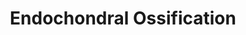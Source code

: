 ---
annotations:
- id: PW:0000004
  parent: regulatory pathway
  type: Pathway Ontology
  value: regulatory pathway
authors:
- MaintBot
- AlexanderPico
- Egonw
- Susan
description: ''
last-edited: 2019-09-17
organisms:
- Pan troglodytes
redirect_from:
- /index.php/Pathway:WP947
- /instance/WP947
revision: null
schema-jsonld:
- '@context': https://schema.org/
  '@id': https://wikipathways.github.io/pathways/WP947.html
  '@type': Dataset
  creator:
    '@type': Organization
    name: WikiPathways
  description: ''
  keywords:
  - ADAMTS1
  - ADAMTS4
  - ADAMTS5
  - AKP2
  - AKT1
  - Aggrecan
  - BMP6
  - BMP7
  - BMPR1A
  - Bapx1
  - CAB39
  - CALM1
  - CDKN1C
  - CHST11
  - COL10A1
  - COL2A1
  - CTSL2
  - Carminerin
  - DDR2
  - ENPP1
  - FGF18
  - FGF2
  - FGFR1
  - FGFR3
  - FRZB
  - GHR
  - GLI3
  - Growth hormone
  - HDAC4
  - HMGCS1
  - IFT88
  - IGF1
  - IGF1R
  - IGF2
  - IHH
  - KIF3A
  - MEF2C
  - MGP
  - MMP13
  - MMP9
  - Oxygen
  - PLAT
  - PLAU
  - PRKACA
  - PTCH
  - PTCH1
  - PTH
  - PTH1R
  - PTHLH
  - RUNX2
  - RUNX3
  - SCIN
  - SERPINH1
  - SLC38A2
  - SOX5
  - SOX6
  - SOX9
  - SPP1
  - STAT1
  - STAT5B
  - TGFB1
  - TGFB2
  - THRA
  - TIMP3
  - TNAP
  - Thyroid hormone
  - Triiodothyronine
  - VEGFA
  - cAMP
  license: CC0
  name: Endochondral Ossification
seo: CreativeWork
title: Endochondral Ossification
wpid: WP947
---